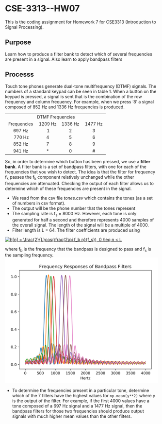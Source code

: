 # CSE-3313--HW07
This is the coding assignment for Homework 7 for CSE3313 (Introduction to Signal Processing).

## Purpose
Learn how to produce a filter bank to detect which of several frequencies are present
in a signal. Also learn to apply bandpass filters

## Processs
Touch tone phones generate dual-tone multifrequency (DTMF) signals. The numbers of a standard keypad can be seen in table 1. When a button on the keypad is pressed, a signal is sent that is the combination of the row frequency and column frequency. For example, when we press ‘8’ a signal composed of 852 Hz and 1336 Hz frequencies is produced.  


<table>
<tbody>
<tr>
<td colspan="4" align="center">&nbsp;DTMF Frequencies</td>
</tr>
<tr align="center">
<td style="width: 89px;">Frequencies</td>
<td style="width: 60.9833px;">1209 Hz</td>
<td style="width: 61.0167px;">1336 Hz</td>
<td style="width: 65px;">1477 Hz</td>
</tr>
<tr align="center">
<td style="width: 89px;">697 Hz</td>
<td style="width: 60.9833px;">&nbsp;1</td>
<td style="width: 61.0167px;">2</td>
<td style="width: 65px;">3</td>
</tr>
<tr align="center">
<td style="width: 89px;">&nbsp;770 Hz</td>
<td style="width: 60.9833px;">4</td>
<td style="width: 61.0167px;">5</td>
<td style="width: 65px;">6</td>
</tr>
<tr align="center">
<td style="width: 89px;">852 Hz </td>
<td style="width: 60.9833px;">7</td>
<td style="width: 61.0167px;">8</td>
<td style="width: 65px;">9</td>
</tr>
<tr align="center">
<td style="width: 89px;">941 Hz </td>
<td style="width: 60.9833px;">*</td>
<td style="width: 61.0167px;">0</td>
<td style="width: 65px;">#</td>
</tr>
</tbody>
</table>

So, in order to determine which button has been pressed, we use a **filter bank**. A filter bank is a set of bandpass filters, with one for each of the frequencies that you wish to detect. The idea is that the filter for frequency f<sub>k</sub> passes the f<sub>k</sub> component relatively unchanged while the other frequencies are attenuated. Checking the output of each filter allows us to determine which of these
frequencies are present in the signal.  

* We read from the csv file *tones.csv* which contains the tones (as a set of numbers in csv format).
* The output will be the phone number that the tones represent
* The sampling rate is f<sub>s</sub> = 8000 Hz. However, each tone is only generated for half a second and therefore represents 4000 samples of the overall signal. The length of the signal will be a multiple of 4000.
* Filter length is L = 64. The filter coefficients are produced using 

<a href="https://www.codecogs.com/eqnedit.php?latex=h[n]&space;=&space;\frac{2}{L}cos(\frac{2\pi&space;f_b&space;n}{f_s}),&space;0&space;\leq&space;n&space;<&space;L" target="_blank"><img src="https://latex.codecogs.com/gif.latex?h[n]&space;=&space;\frac{2}{L}cos(\frac{2\pi&space;f_b&space;n}{f_s}),&space;0&space;\leq&space;n&space;<&space;L" title="h[n] = \frac{2}{L}cos(\frac{2\pi f_b n}{f_s}), 0 \leq n < L" /></a>   

where f<sub>b</sub> is the frequency that the bandpass  is designed to pass and f<sub>s</sub> is the sampling frequency.  
![](https://github.com/ShameenShetty/CSE-3313--HW07/blob/master/Frequency%20Responses%20of%20Bandpass%20Filters.png)

* To determine the frequencies present in a particular tone, determine which of the 7 filters have the highest values for `np.mean(y**2)` where y is the output of the filter. For example, if the first 4000 values have a tone composed of a 697 Hz signal and a 1477 Hz signal, then the bandpass filters for those two frequencies should produce output signals with much higher mean values than the other filters.
